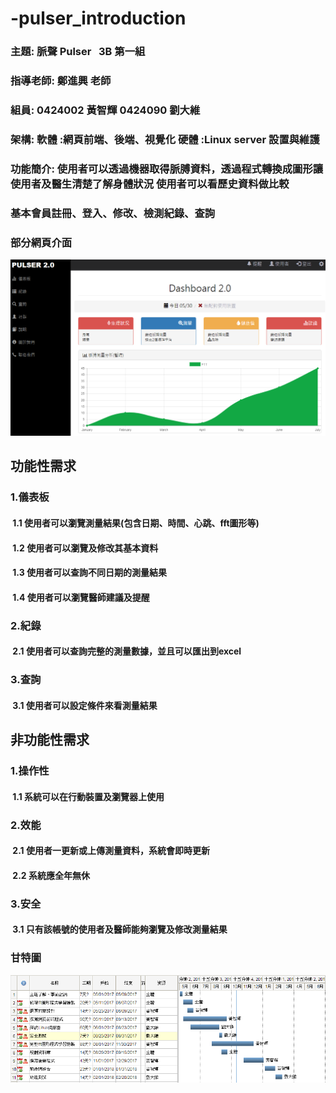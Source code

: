 # -pulser_introduction
### 主題: 脈聲 Pulser   3B 第一組
### 指導老師: 鄭進興 老師
### 組員: 0424002 黃智輝   0424090 劉大維
### 架構: 軟體 :網頁前端、後端、視覺化  硬體 :Linux server 設置與維護
### 功能簡介: 使用者可以透過機器取得脈膊資料，透過程式轉換成圖形讓使用者及醫生清楚了解身體狀況 使用者可以看歷史資料做比較
### 基本會員註冊、登入、修改、檢測紀錄、查詢
### 部分網頁介面
![](網頁.png)
## 功能性需求
### 1.儀表板
####  1.1 使用者可以瀏覽測量結果(包含日期、時間、心跳、fft圖形等)
####  1.2 使用者可以瀏覽及修改其基本資料
####  1.3 使用者可以查詢不同日期的測量結果
####  1.4 使用者可以瀏覽醫師建議及提醒
### 2.紀錄
####  2.1 使用者可以查詢完整的測量數據，並且可以匯出到excel
### 3.查詢
####  3.1 使用者可以設定條件來看測量結果
## 非功能性需求
### 1.操作性
####  1.1 系統可以在行動裝置及瀏覽器上使用
### 2.效能
####  2.1 使用者一更新或上傳測量資料，系統會即時更新
####  2.2 系統應全年無休
### 3.安全
####  3.1 只有該帳號的使用者及醫師能夠瀏覽及修改測量結果
### 甘特圖
![](pulser_gantter.png)
